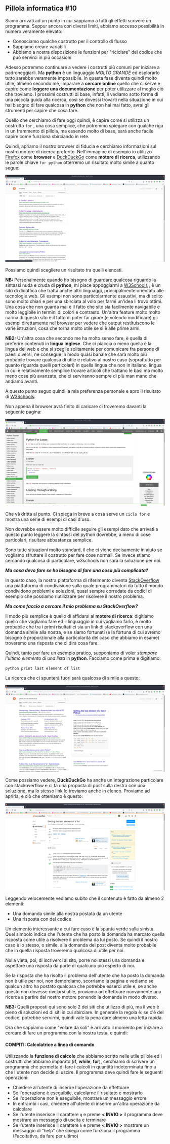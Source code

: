## Pillola informatica #10

Siamo arrivati ad un punto in cui sappiamo a tutti gli effetti scrivere un programma. Seppur ancora con diversi limiti, abbiamo accesso possibilità in numero veramente elevato:

- Conosciamo qualche costrutto per il controllo di flusso
- Sappiamo creare variabili
- Abbiamo a nostra disposizione le funzioni per "riciclare" del codice che può servirci in più occasioni

Adesso potremmo continuare a vedere i costrutti più comuni per iniziare a padroneggiarli. Ma **python** è un linguaggio *MOLTO GRANDE* ed esplorarlo tutto sarebbe veramente impossibile. In questa fase diventa quindi molto utile, almeno secondo me, imparare a **cercare online** quello che ci serve e capire come **leggere una documentazione** per poter utilizzare al meglio ciò che troviamo. I prossimi costrutti di base, infatti, li vediamo sotto forma di una piccola guida alla ricerca, così se dovessi trovarti nella situazione in cui hai bisogno di fare qualcosa in **python** che non hai mai fatto, avrai gli strumenti per capire che cosa fare.

Quello che cerchiamo di fare oggi quindi, è capire come si utilizza un costrutto `for` , una cosa semplice, che potremmo spiegare con qualche riga in un frammento di pillola, ma essendo molto di base, sarà anche facile capire come funziona sbirciando in rete.

Quindi, apriamo il nostro browser di fiducia e cerchiamo informazioni sul nostro motore di ricerca preferito. Nell'immagine di esempio io utilizzo [Firefox](https://www.mozilla.org/it/firefox/new/?redirect_source=firefox-com "Homepage di Firefox") come **browser** e [DuckDuckGo](https://duckduckgo.com/?atb=v191-4__ "Homepage di DuckDuckGo") come **motore di ricerca**, utilizzando le parole chiave `for python` otterremo un risultato molto simile a quanto segue:

![Ricerca](img/010/search.png)
<!-- <div style="text-align:center"><img src="img/004/python_dl.jpg" /></div> -->
Possiamo quindi scegliere un risultato tra quelli elencati.

**NB:** Personalmente quando ho bisogno di guardare qualcosa riguardo la sintassi nuda e cruda di **python**, mi piace appoggiarmi a [W3Schools](https://www.w3schools.com/python/) , è un sito di didattica che tratta anche altri linguaggi, principalmente orientato alle tecnologie web. Gli esempi non sono particolarmente esaustivi, ma di solito sono molto chiari e per una sbirciata al volo per farmi un'idea li trovo ottimi. Una cosa che non guarda mai è il fatto che sito sia facilmente navigabile e molto leggibile in termini di colori e contrasto. Un'altra feature molto molto carina di questo sito è il fatto di poter far girare (e volendo modificare) gli esempi direttamente nel browser per vedere che output restituiscono le varie istruzioni, cosa che torna molto utile se si è alle prime armi.

**NB2:** Un'altra cosa che secondo me ha molto senso fare, è quella di preferire contenuti in **lingua inglese**. Che ci piaccia o meno quella è la lingua del web e che si sceglie solitamente per comunicare fra persone di paesi diversi, ne consegue in modo quasi banale che sarà molto più probabile trovare qualcosa di utile e relativo al nostro caso (soprattutto per quanto riguarda quelli particolari) in quella lingua che non in italiano, lingua in cui è relativamente semplice trovare articoli che trattano le basi ma molto meno cose più avanzate, che ci serviranno sempre di più man mano che andiamo avanti.

A questo punto seguo quindi la mia preferenza personale e apro il risultato di [W3Schools](https://www.w3schools.com/python/).

Non appena il browser avrà finito di caricare ci troveremo davanti la seguente pagina:

![Ricerca](img/010/w3schools.png)
<!-- <div style="text-align:center"><img src="img/004/python_dl.jpg" /></div> -->

Che và dritta al punto. Ci spiega in breve a cosa serve un `ciclo for` e mostra una serie di esempi di casi d'uso. 

Non dovrebbe essere molto difficile seguire gli esempi dato che arrivati a questo punto leggere la sintassi del python dovrebbe, a meno di cose particolari, risultare abbastanza semplice.

Sono tutte situazioni molto standard, il che ci viene decisamente in aiuto se vogliamo sfruttare il costrutto per fare cose normali. Se invece stiamo cercando qualcosa di particolare, w3schools non sarà la soluzione per noi.

***Ma cosa devo fare se ho bisogno di fare una cosa più complicata?***

In questo caso, la nostra piattaforma di riferimento diventa [StackOverflow](https://www.stackoverflow.com/) una piattaforma di condivisione sulla quale programmatori da tutto il mondo condividono problemi e soluzioni, quasi sempre corredate da codici di esempio che possiamo riutilizzare per risolvere il nostro problema.

***Ma come faccio a cercare il mio problema su StackOverflow?***

Il modo più semplice è quello di affidarsi al **motore di ricerca**: digitiamo quello che vogliamo fare ed il linguaggio in cui vogliamo farlo, è molto probabile che tra i primi risultati ci sia un link di stackoverflow con una domanda simile alla nostra, e se siamo fortunati (e la fortuna di cui avremo bisogno è proporzionale alla particolarità del caso che abbiamo in esame) troveremo una risposta che ci dirà cosa fare.

Quindi, tanto per fare un esempio pratico, supponiamo di voler *stampare l'ultimo elemento di una lista* in **python**. Facciamo come prima e digitiamo: 

`python print last element of list`

La ricerca che ci spunterà fuori sarà qualcosa di simile a questo:

![Ricerca 2](img/010/search2.png)

Come possiamo vedere, **DuckDuckGo** ha anche un'integrazione particolare con stackoverflow e ci fa una proposta di post sulla destra con una soluzione, ma lo stesso link lo troviamo anche in elenco. Proviamo ad aprirla, e ciò che otteniamo è questo:

![StackOverflow](img/010/stackoverflow.png)

Leggendo velocemente vediamo subito che il contenuto è fatto da almeno 2 elementi:

- Una domanda simile alla nostra postata da un utente
- Una risposta con del codice

Un elemento interessante a cui fare caso è la spunta verde sulla sinista. Quel simbolo indica che l'utente che ha posto la domanda ha marcato quella risposta come utile a risolvere il problema da lui posto. Se quindi il nostro caso è lo stesso, o simile, alla domanda del post diventa molto probabile che in quella risposta troveremo qualcosa di utile per noi.

Nulla vieta, poi, di iscriverci al sito, porre noi stessi una domanda e aspettare una risposta da parte di qualcuno più esperto di noi.

Se la risposta che ha risolto il problema dell'utente che ha posto la domanda non è utile per noi, non demordiamo, scorriamo la pagina e vediamo se qualcun altro ha postato qualcosa che potrebbe esserci utile e, se anche questo non dovesse rivelarsi utile, proviamo ad effettuare nuovamente una ricerca a partire dal nostro motore ponendo la domanda in modo diverso.

**NB3:** Quelli proposti qui sono solo 2 dei siti che utilizzo di più, ma il web è pieno di soluzioni ed di siti in cui sbirciare. In generale la regola è: se c'è del codice, potrebbe servirmi, quindi vale la pena dare almeno una letta rapida.

Ora che sappiamo come "volare da soli" è arrivato il momento per iniziare a cercare di fare un programma con la nostra testa, e quindi:

#### COMPITI: Calcolatrice a linea di comando

Utilizzando la **funzione di calcolo** che abbiamo scritto nelle utile pillole ed i costrutti che abbiamo imparato (**if**, **while**, **for**), cerchiamo di scrivere un programma che permetta di fare i calcoli in quantità indeterminata fino a che l'utente non decide di uscire. Il programma deve quindi fare le seguenti operazioni:

- Chiedere all'utente di inserire l'operazione da effettuare
- Se l'operazione è eseguibile, calcolarne il risultato e mostrarlo
- Se l'operazione non è eseguibile, mostrare un messaggio errore
- In entrambi i casi, chiedere all'utente di inserire un'altra operazione da calcolare
- Se l'utente inserisce il carattere `q` e preme **< INVIO >** il programma deve mostrare un messaggio di uscita e terminare
- Se l'utente inserisce il carattere `h` e preme **< INVIO >** mostrare un messaggio di "help" che spiega come funziona il programma (Facoltativo, da fare per ultimo)